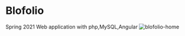 # Blofolio
Spring 2021 Web application with php,MySQL,Angular
![blofolio-home](https://user-images.githubusercontent.com/60756023/138830831-4ccaa81d-fc62-4c84-9d8d-cba0fabd3fac.png)
